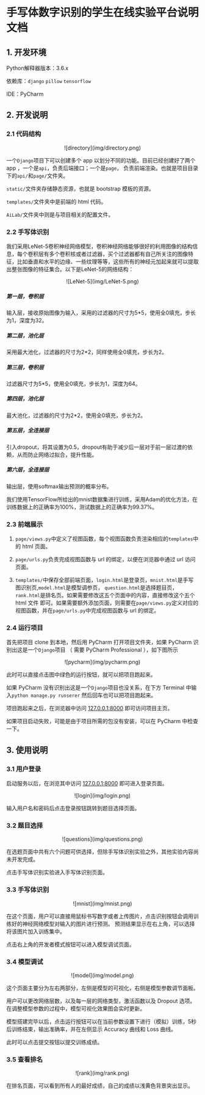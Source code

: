 # 手写体数字识别的学生在线实验平台说明文档

## 1. 开发环境

Python解释器版本：3.6.x

依赖库：`django` `pillow` `tensorflow`

IDE：PyCharm

## 2. 开发说明

### 2.1 代码结构

 <div align="center">![directory](img/directory.png)</div>

一个`Django`项目下可以创建多个 app 以划分不同的功能。目前已经创建好了两个 app ，一个是`api`，负责后端接口；一个是`page`，
负责前端渲染。也就是项目目录下的`api/`和`page/`文件夹。

`static/`文件夹存储静态资源，也就是 bootstrap 模板的资源。

`templates/`文件夹中是前端的 html 代码。

`AiLab/`文件夹中则是与项目相关的配置文件。


### 2.2 手写体识别

我们采用LeNet-5卷积神经网络模型，卷积神经网络能够很好的利用图像的结构信息，每个卷积层有多个卷积核或者过滤器，买个过滤器都有自己所关注的图像特征，比如垂直和水平的边缘、一些纹理等等，这些所有的神经元加起来就可以提取出整张图像的特征集合。以下是LeNet-5的网络结构：

 <div align="center">![LeNet-5](img/LeNet-5.png)</div>

##### 第一层，卷积层
输入层，接收原始图像为输入，采用的过滤器的尺寸为5*5，使用全0填充，步长为1，深度为32。

##### 第二层，池化层
采用最大池化，过滤器的尺寸为2*2，同样使用全0填充，步长为2。

##### 第三层，卷积层
过滤器尺寸为5*5，使用全0填充，步长为1，深度为64。

##### 第四层，池化层
最大池化，过滤器的尺寸为2*2，使用全0填充，步长为2。

##### 第五层，全连接层
引入dropout，将其设置为0.5，dropout有助于减少后一层对于前一层过渡的依赖，从而防止网络过拟合，提升性能。

##### 第六层，全连接层
输出层，使用softmax输出预测的概率分布。

我们使用TensorFlow所给出的mnist数据集进行训练，采用Adam的优化方法，在训练数据上的正确率为100%，测试数据上的正确率为99.37%。


### 2.3 前端展示

1. `page/views.py`中定义了视图函数，每个视图函数负责渲染相应的`templates`中的 html 页面。

2. `page/urls.py`负责完成视图函数与 url 的绑定，以便在浏览器中通过 url 访问页面。

3. `templates/`中保存全部前端页面，`login.html`是登录页，`mnist.html`是手写图识别页,`model.html`是模型调参页，
`question.html`是选择题目页，`rank.html`是排名页。如果需要修改这五个页面中的内容，直接修改这个五个 html 文件
即可。如果需要额外添加页面，则需要在`page/views.py`定义对应的视图函数，并在`page/urls.py`中完成视图函数与 url 的绑定。

### 2.4 运行项目

首先把项目 clone 到本地，然后用 PyCharm 打开项目文件夹，如果 PyCharm 识别出这是一个`Django`项目
（ 需要 PyCharm Professional ），如下图所示

 <div align="center">![pycharm](img/pycharm.png)</div>

此时可以直接点击图中绿色的运行按钮，就可以把项目跑起来。

如果 PyCharm 没有识别出这是一个`Django`项目也没关系，在下方 Terminal 中输入`python manage.py runserer`
然后回车也可以把项目跑起来。

项目跑起来之后，在浏览器中访问 [127.0.0.1:8000](http://127.0.0.1:8000) 即可访问项目主页。

如果项目启动失败，可能是由于项目所需的包没有安装，可以在 PyCharm 中检查一下。

## 3. 使用说明

### 3.1 用户登录

启动服务以后，在浏览其中访问 [127.0.0.1:8000](http://127.0.0.1:8000) 即可进入登录页面。

 <div align="center">![login](img/login.png)</div>

输入用户名和密码后点击登录按钮跳转到题目选择页面。

### 3.2 题目选择

 <div align="center">![questions](img/questions.png)</div>

在选题页面中共有六个问题可供选择，但除手写体识别实验之外，其他实验内容尚未开发完成。

点击手写体识别实验进入手写体识别页面。

### 3.3 手写体识别

 <div align="center">![mnist](img/mnist.png)</div>

在这个页面，用户可以直接用鼠标书写数字或者上传图片，点击识别按钮会调用训练好的神经网络模型对输入的图片进行预测。
预测结果显示在右上角，可以选择将该图片加入训练集中。

点击右上角的开发者模式按钮可以进入模型调试页面。

### 3.4 模型调试

 <div align="center">![model](img/model.png)</div>

这个页面主要分为左右两部分，左侧是模型的可视化，右侧是模型参数调节面板。

用户可以更改网络层数，以及每一层的网络类型，激活函数以及 Dropout 选项。在调整模型参数的过程中，模型可视化效果图会实时更新。

模型搭建完毕以后，点击运行按钮可以在当前参数设置下进行（模拟）训练，5秒后训练结束，输出准确率，并在左侧显示 Accuracy 曲线和 Loss 曲线。

此时可以点击提交按钮以提交训练成绩。

### 3.5 查看排名

<div align="center">![rank](img/rank.png)</div>

在排名页面，可以看到所有人的最好成绩，自己的成绩以浅黄色背景突出显示。
